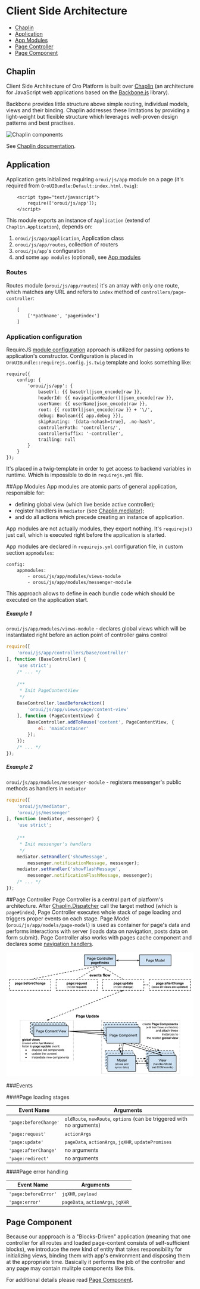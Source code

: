 Client Side Architecture
========================

 * [Chaplin](#chaplin)
 * [Application](#application)
 * [App Modules](#app-modules)
 * [Page Controller](#page-controller)
 * [Page Component](#page-component)

## Chaplin

Client Side Architecture of Oro Platform is built over [Chaplin](http://chaplinjs.org/) (an architecture for JavaScript web applications based on the [Backbone.js](http://backbonejs.org/) library).

Backbone provides little structure above simple routing, individual models, views and their binding. Chaplin addresses these limitations by providing a light-weight but flexible structure which leverages well-proven design patterns and best practises.

![Chaplin components](http://chaplinjs.org/images/chaplin-lifecycle.png)

See [Chaplin documentation](http://docs.chaplinjs.org/).

<a name="application"></a>
## Application
Application gets initialized requiring `oroui/js/app` module on a page (it's required from `OroUIBundle:Default:index.html.twig`):
```
    <script type="text/javascript">
        require(['oroui/js/app']);
    </script>
```
This module exports an instance of `Application` (extend of `Chaplin.Application`), depends on:
 1. `oroui/js/app/application`, Application class
 1. `oroui/js/app/routes`, collection of routers
 1. `oroui/js/app`'s configuration
 1. and some `app modules` (optional), see [App modules](#app-modules)

### Routes
Routes module (`oroui/js/app/routes`) it's an array with only one route, which matches any URL and refers to `index` method of `controllers/page-controller`:
```
    [
        ['*pathname', 'page#index']
    ]
```

### Application configuration
RequireJS [module configuration](http://requirejs.org/docs/api.html#config-moduleconfig) approach is utilized for passing options to application's constructor. Configuration is placed in `OroUIBundle::requirejs.config.js.twig` template and looks something like:
```
require({
    config: {
        'oroui/js/app': {
            baseUrl: {{ baseUrl|json_encode|raw }},
            headerId: {{ navigationHeader()|json_encode|raw }},
            userName: {{ userName|json_encode|raw }},
            root: {{ rootUrl|json_encode|raw }} + '\/',
            debug: Boolean({{ app.debug }}),
            skipRouting: '[data-nohash=true], .no-hash',
            controllerPath: 'controllers/',
            controllerSuffix: '-controller',
            trailing: null
        }
    }
});
```
It's placed in a twig-template in order to get access to backend variables in runtime. Which is impossible to do in `requirejs.yml` file.


##App Modules
App modules are atomic parts of general application, responsible for:

 * defining global view (which live beside active controller);
 * register handlers in `mediator` (see [Chaplin.mediator](http://docs.chaplinjs.org/chaplin.mediator.html));
 * and do all actions which precede creating an instance of application.

App modules are not actually modules, they export nothing. It's `requirejs()` just call, which is executed right before the application is started.

App modules are declared in `requirejs.yml` configuration file, in custom section `appmodules`:
```
config:
    appmodules:
        - oroui/js/app/modules/views-module
        - oroui/js/app/modules/messenger-module
```
This approach allows to define in each bundle code which should be executed on the application start.

##### Example 1
`oroui/js/app/modules/views-module` - declares global views which will be instantiated right before an action point of controller gains control
```javascript
require([
    'oroui/js/app/controllers/base/controller'
], function (BaseController) {
    'use strict';
    /* ... */

    /**
     * Init PageContentView
     */
    BaseController.loadBeforeAction([
        'oroui/js/app/views/page/content-view'
    ], function (PageContentView) {
        BaseController.addToReuse('content', PageContentView, {
            el: 'mainContainer'
        });
    });
    /* ... */
});
```
##### Example 2
`oroui/js/app/modules/messenger-module` - registers messenger's public methods as handlers in `mediator`
```javascript
require([
    'oroui/js/mediator',
    'oroui/js/messenger'
], function (mediator, messenger) {
    'use strict';

    /**
     * Init messenger's handlers
     */
    mediator.setHandler('showMessage',
        messenger.notificationMessage, messenger);
    mediator.setHandler('showFlashMessage',
        messenger.notificationFlashMessage, messenger);
    /* ... */
});
```

##Page Controller
Page Controller is a central part of platform's architecture. After [Chaplin.Dispatcher](http://docs.chaplinjs.org/chaplin.dispatcher.html) call the target method (which is `page#index`), Page Controller executes whole stack of page loading and triggers proper events on each stage. Page Model (`oroui/js/app/models/page-model`) is used as container for page's data and performs interactions with server (loads data on navigation, posts data on form submit). Page Controller also works with pages cache component and declares some [navigation handlers](./mediator-handlers.md#page-controller).

![Page loading flow](./page-controller.png)

###Events

####Page loading stages

Event Name | Arguments
---------- | ---------
`'page:beforeChange'` | `oldRoute`, `newRoute`, `options` (can be triggered with no arguments)
`'page:request'` | `actionArgs`
`'page:update'` | `pageData`, `actionArgs`, `jqXHR`, `updatePromises`
`'page:afterChange'` | no arguments
`'page:redirect'` | no arguments

####Page error handling

Event Name | Arguments
---------- | ---------
`'page:beforeError'` | `jqXHR`, `payload`
`'page:error'` | `pageData`, `actionArgs`, `jqXHR`

## Page Component
Because our appproach is a "Blocks-Driven" application (meaning that one controller for all routes and loaded page-content consists of self-sufficient blocks), we introduce the new kind of entity that takes responsibility for initializing views, binding them with app's environment and disposing them at the appropriate time. Basically it performs the job of the controller and any page may contain mulitple components like this.

For additional details please read [Page Component](./page-component.md).

